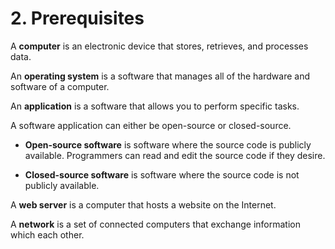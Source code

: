# 2. Prerequisites

A **computer** is an electronic device that stores, retrieves, and processes data.

An **operating system** is a software that manages all of the hardware and software of a computer.

An **application** is a software that allows you to perform specific tasks.

A software application can either be open-source or closed-source.

- **Open-source software** is software where the source code is publicly available. Programmers can read and edit the source code if they desire.

- **Closed-source software** is software where the source code is not publicly available.

A **web server** is a computer that hosts a website on the Internet.

A **network** is a set of connected computers that exchange information which each other.
